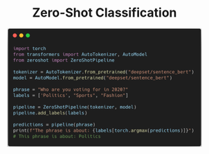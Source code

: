 <div align="center">

<h1> Zero-Shot Classification </h1>

</div>

<p align="center">
  <img src="docs/source/_images/starting.png" width=450px/>
</p>